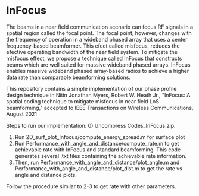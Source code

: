 # InFocus

The beams in a near field communication scenario can focus RF signals in a spatial region called the focal point. 
The focal point, however, changes with the frequency of operation in a wideband phased array that uses a center 
frequency-based beamformer. This efect called misfocus, reduces the efective operating bandwidth of the near field system. 
To mitigate the misfocus effect, we propose a technique called InFocus that constructs beams which are well suited for massive wideband phased arrays. 
InFocus enables massive wideband phased array-based radios to achieve a higher data rate than comparable beamforming solutions.

This repository contains a simple implementation of our phase profile design technique in Nitin Jonathan Myers, Robert W. Heath Jr., "InFocus: A spatial coding technique to mitigate misfocus in near field LoS beamforming," accepted to IEEE Transactions on Wireless Communications, August 2021

Steps to run our implementation:
0) Uncompress Codes_InFocus.zip.
1) Run 2D_surf_plot_Infocus/compute_energy_spread.m for surface plot
2) Run Performance_with_angle_and_distance/compute_rate.m to get achievable rate with InFocus and standard beamforming. This code generates several .txt files containing the achievable rate information.
3) Then, run Performance_with_angle_and_distance/plot_angle.m and Performance_with_angle_and_distance/plot_dist.m to get the rate vs angle and distance plots.

Follow the procedure similar to 2-3 to get rate with other parameters.


